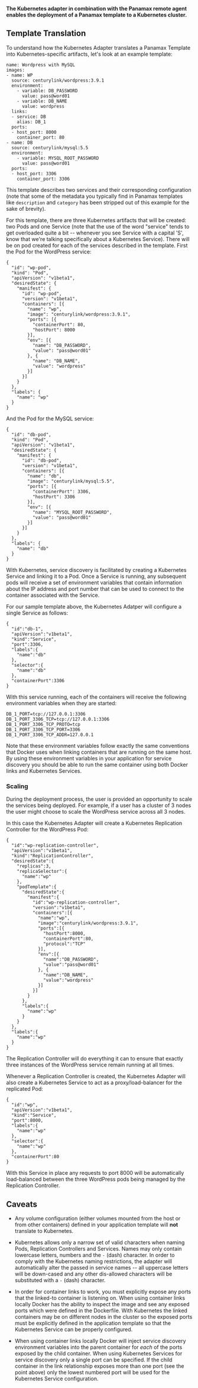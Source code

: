 **The Kubernetes adapter in combination with the Panamax remote agent enables the deployment of a Panamax template to a Kubernetes cluster.**

## Template Translation

To understand how the Kubernetes Adapter translates a Panamax Template into Kubernetes-specific artifacts, let's look at an example template:

    name: Wordpress with MySQL
    images:
    - name: WP
      source: centurylink/wordpress:3.9.1
      environment:
        - variable: DB_PASSWORD
          value: pass@word01
        - variable: DB_NAME
          value: wordpress
      links:
      - service: DB
        alias: DB_1
      ports:
      - host_port: 8000
        container_port: 80
    - name: DB
      source: centurylink/mysql:5.5
      environment:
        - variable: MYSQL_ROOT_PASSWORD
          value: pass@word01
      ports:
      - host_port: 3306
        container_port: 3306

This template describes two services and their corresponding configuration (note that some of the metadata you typically find in Panamax templates like `description` and `category` has been stripped out of this example for the sake of brevity).

For this template, there are three Kubernetes artifacts that will be created: two Pods and one Service (note that the use of the word "service" tends to get overloaded quite a bit -- whenever you see Service with a capital 'S', know that we're talking specifically about a Kubernetes Service).  There will be on pod created for each of the services described in the template. First the Pod for the WordPress service:

    {
      "id": "wp-pod",
      "kind": "Pod",
      "apiVersion": "v1beta1",
      "desiredState": {
        "manifest": {
          "id": "wp-pod",
          "version": "v1beta1",
          "containers": [{
            "name": "wp",
            "image": "centurylink/wordpress:3.9.1",
            "ports": [{
              "containerPort": 80,
              "hostPort": 8000
            }],
            "env": [{
              "name": "DB_PASSWORD", 
              "value": "pass@word01"
            }, {
              "name": "DB_NAME", 
              "value": "wordpress"
            }]
          }]
        }
      },
      "labels": {
        "name": "wp"
      }
    }

And the Pod for the MySQL service:

    {
      "id": "db-pod",
      "kind": "Pod",
      "apiVersion": "v1beta1",
      "desiredState": {
        "manifest": {
          "id": "db-pod",
          "version": "v1beta1",
          "containers": [{
            "name": "db",
            "image": "centurylink/mysql:5.5",
            "ports": [{
              "containerPort": 3306,
              "hostPort": 3306
            }],
            "env": [{
              "name": "MYSQL_ROOT_PASSWORD", 
              "value": "pass@word01"
            }]
          }]
        }
      },
      "labels": {
        "name": "db"
      }
    }

With Kubernetes, service discovery is facilitated by creating a Kubernetes Service and linking it to a Pod. Once a Service is running, any subsequent pods will receive a set of environment variables that contain information about the IP address and port number that can be used to connect to the container associated with the Service.

For our sample template above, the Kubernetes Adatper will configure a single Service as follows:

    {  
      "id":"db-1",
      "apiVersion":"v1beta1",
      "kind":"Service",
      "port":3306,
      "labels":{  
        "name":"db"
      },
      "selector":{  
        "name":"db"
      },
      "containerPort":3306
    }

With this service running, each of the containers will receive the following environment variables when they are started:

    DB_1_PORT=tcp://127.0.0.1:3306
    DB_1_PORT_3306_TCP=tcp://127.0.0.1:3306
    DB_1_PORT_3306_TCP_PROTO=tcp
    DB_1_PORT_3306_TCP_PORT=3306
    DB_1_PORT_3306_TCP_ADDR=127.0.0.1

Note that these environment variables follow exactly the same conventions that Docker uses when linking containers that are running on the same host. By using these environment variables in your application for service discovery you should be able to run the same container using both Docker links and Kubernetes Services.

### Scaling

During the deployment process, the user is provided an opportunity to scale the services being deployed. For example, if a user has a cluster of 3 nodes the user might choose to scale the WordPress service across all 3 nodes. 

In this case the Kubernetes Adapter will create a Kubernetes Replication Controller for the WordPress Pod:

    {  
      "id":"wp-replication-controller",
      "apiVersion":"v1beta1",
      "kind":"ReplicationController",
      "desiredState":{  
        "replicas":3,
        "replicaSelector":{  
          "name":"wp"
        },
        "podTemplate":{  
          "desiredState":{  
            "manifest":{  
              "id":"wp-replication-controller",
              "version":"v1beta1",
              "containers":[{  
                "name":"wp",
                "image":"centurylink/wordpress:3.9.1",
                "ports":[{  
                  "hostPort":8000,
                  "containerPort":80,
                  "protocol":"TCP"
                }],
                "env":[{  
                  "name":"DB_PASSWORD",
                  "value":"pass@word01"
                }, {  
                  "name":"DB_NAME",
                  "value":"wordpress"
                }]
              }]
            }
          },
          "labels":{  
            "name":"wp"
          }
        }
      },
      "labels":{  
        "name":"wp"
      }
    }

The Replication Controller will do everything it can to ensure that exactly three instances of the WordPress service remain running at all times.

Whenever a Replication Controller is created, the Kubernetes Adapter will also create a Kubernetes Service to act as a proxy/load-balancer for the replicated Pod:

    {  
      "id":"wp",
      "apiVersion":"v1beta1",
      "kind":"Service",
      "port":8000,
      "labels":{  
        "name":"wp"
      },
      "selector":{  
        "name":"wp"
      },
      "containerPort":80
    }

With this Service in place any requests to port 8000 will be automatically load-balanced between the three WordPress pods being managed by the Replication Controller.

## Caveats

* Any volume configuration (either volumes mounted from the host or from other containers) defined in your application template will **not** translate to Kubernetes.

* Kubernetes allows only a narrow set of valid characters when naming Pods, Replication Controllers and Services. Names may only contain lowercase letters, numbers and the `-` (dash) character. In order to comply with the Kubernetes naming restrictions, the adapter will automatically alter the passed in service names -- all uppercase letters will be down-cased and any other dis-allowed characters will be substituted with a `-` (dash) character.

* In order for container links to work, you must explicitly expose any ports that the linked-to container is listening on. When using container links locally Docker has the ability to inspect the image and see any exposed ports which were defined in the Dockerfile. With Kubernetes the linked containers may be on different nodes in the cluster so the exposed ports must be explicitly defined in the application template so that the Kubernetes Service can be properly configured.

* When using container links locally Docker will inject service discovery environment variables into the parent container for *each* of the ports exposed by the child container. When using Kubernetes Services for service discovery only a single port can be specified. If the child container in the link relationship exposes more than one port (see the point above) only the lowest numbered port will be used for the Kubernetes Service configuration.